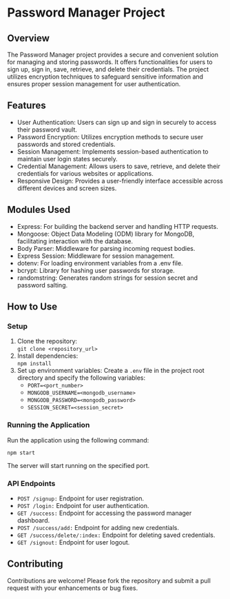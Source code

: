 
  <h1>Password Manager Project</h1>
    <h2>Overview</h2>
    <p>The Password Manager project provides a secure and convenient solution for managing and storing passwords. It offers functionalities for users to sign up, sign in, save, retrieve, and delete their credentials. The project utilizes encryption techniques to safeguard sensitive information and ensures proper session management for user authentication.</p>
    
  <h2>Features</h2>
    <ul>
      <li>User Authentication: Users can sign up and sign in securely to access their password vault.</li>
      <li>Password Encryption: Utilizes encryption methods to secure user passwords and stored credentials.</li>
      <li>Session Management: Implements session-based authentication to maintain user login states securely.</li>
      <li>Credential Management: Allows users to save, retrieve, and delete their credentials for various websites or applications.</li>
      <li>Responsive Design: Provides a user-friendly interface accessible across different devices and screen sizes.</li>
    </ul>

  <h2>Modules Used</h2>
    <ul>
      <li>Express: For building the backend server and handling HTTP requests.</li>
      <li>Mongoose: Object Data Modeling (ODM) library for MongoDB, facilitating interaction with the database.</li>
      <li>Body Parser: Middleware for parsing incoming request bodies.</li>
      <li>Express Session: Middleware for session management.</li>
      <li>dotenv: For loading environment variables from a .env file.</li>
      <li>bcrypt: Library for hashing user passwords for storage.</li>
      <li>randomstring: Generates random strings for session secret and password salting.</li>
    </ul>

  <h2>How to Use</h2>
    <h3>Setup</h3>
    <ol>
      <li>Clone the repository:<br><code>git clone &lt;repository_url&gt;</code></li>
      <li>Install dependencies:<br><code>npm install</code></li>
      <li>Set up environment variables: Create a <code>.env</code> file in the project root directory and specify the following variables:
        <ul>
          <li><code>PORT=&lt;port_number&gt;</code></li>
          <li><code>MONGODB_USERNAME=&lt;mongodb_username&gt;</code></li>
          <li><code>MONGODB_PASSWORD=&lt;mongodb_password&gt;</code></li>
          <li><code>SESSION_SECRET=&lt;session_secret&gt;</code></li>
        </ul>
      </li>
    </ol>

  <h3>Running the Application</h3>
    <p>Run the application using the following command:</p>
    <pre><code>npm start</code></pre>
    <p>The server will start running on the specified port.</p>

  <h3>API Endpoints</h3>
    <ul>
      <li><code>POST /signup:</code> Endpoint for user registration.</li>
      <li><code>POST /login:</code> Endpoint for user authentication.</li>
      <li><code>GET /success:</code> Endpoint for accessing the password manager dashboard.</li>
      <li><code>POST /success/add:</code> Endpoint for adding new credentials.</li>
      <li><code>GET /success/delete/:index:</code> Endpoint for deleting saved credentials.</li>
      <li><code>GET /signout:</code> Endpoint for user logout.</li>
    </ul>

  <h2>Contributing</h2>
    <p>Contributions are welcome! Please fork the repository and submit a pull request with your enhancements or bug fixes.</p>
  </div>
</body>
</html>
